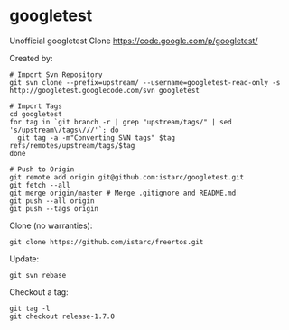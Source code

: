 googletest
==========

 Unofficial googletest Clone https://code.google.com/p/googletest/

Created by:

	# Import Svn Repository
	git svn clone --prefix=upstream/ --username=googletest-read-only -s http://googletest.googlecode.com/svn googletest

	# Import Tags
	cd googletest
	for tag in `git branch -r | grep "upstream/tags/" | sed 's/upstream\/tags\///'`; do
	  git tag -a -m"Converting SVN tags" $tag refs/remotes/upstream/tags/$tag
	done

	# Push to Origin
	git remote add origin git@github.com:istarc/googletest.git
	git fetch --all
	git merge origin/master # Merge .gitignore and README.md
	git push --all origin
	git push --tags origin

Clone (no warranties):

    git clone https://github.com/istarc/freertos.git

Update:

    git svn rebase

Checkout a tag:

    git tag -l
    git checkout release-1.7.0
